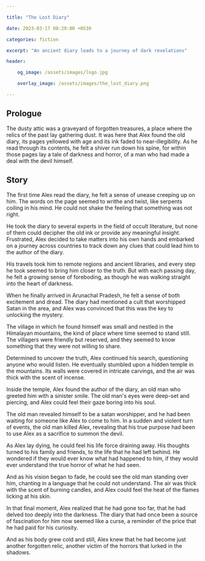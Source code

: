 ```yaml
---

title: "The Lost Diary"

date: 2023-03-17 00:29:00 +0530

categories: fiction

excerpt: "An ancient diary leads to a journey of dark revelations"

header:

    og_image: /assets/images/logo.jpg

    overlay_image: /assets/images/the_lost_diary.png

---
```


## Prologue

The dusty attic was a graveyard of forgotten treasures, a place where the relics of the past lay gathering dust. It was here that Alex found the old diary, its pages yellowed with age and its ink faded to near-illegibility. As he read through its contents, he felt a shiver run down his spine, for within those pages lay a tale of darkness and horror, of a man who had made a deal with the devil himself.

## Story

The first time Alex read the diary, he felt a sense of unease creeping up on him. The words on the page seemed to writhe and twist, like serpents coiling in his mind. He could not shake the feeling that something was not right.

He took the diary to several experts in the field of occult literature, but none of them could decipher the old ink or provide any meaningful insight. Frustrated, Alex decided to take matters into his own hands and embarked on a journey across countries to track down any clues that could lead him to the author of the diary.

His travels took him to remote regions and ancient libraries, and every step he took seemed to bring him closer to the truth. But with each passing day, he felt a growing sense of foreboding, as though he was walking straight into the heart of darkness.

When he finally arrived in Arunachal Pradesh, he felt a sense of both excitement and dread. The diary had mentioned a cult that worshipped Satan in the area, and Alex was convinced that this was the key to unlocking the mystery.

The village in which he found himself was small and nestled in the Himalayan mountains, the kind of place where time seemed to stand still. The villagers were friendly but reserved, and they seemed to know something that they were not willing to share.

Determined to uncover the truth, Alex continued his search, questioning anyone who would listen. He eventually stumbled upon a hidden temple in the mountains. Its walls were covered in intricate carvings, and the air was thick with the scent of incense.

Inside the temple, Alex found the author of the diary, an old man who greeted him with a sinister smile. The old man's eyes were deep-set and piercing, and Alex could feel their gaze boring into his soul.

The old man revealed himself to be a satan worshipper, and he had been waiting for someone like Alex to come to him. In a sudden and violent turn of events, the old man killed Alex, revealing that his true purpose had been to use Alex as a sacrifice to summon the devil.

As Alex lay dying, he could feel his life force draining away. His thoughts turned to his family and friends, to the life that he had left behind. He wondered if they would ever know what had happened to him, if they would ever understand the true horror of what he had seen.

And as his vision began to fade, he could see the old man standing over him, chanting in a language that he could not understand. The air was thick with the scent of burning candles, and Alex could feel the heat of the flames licking at his skin.

In that final moment, Alex realized that he had gone too far, that he had delved too deeply into the darkness. The diary that had once been a source of fascination for him now seemed like a curse, a reminder of the price that he had paid for his curiosity.

And as his body grew cold and still, Alex knew that he had become just another forgotten relic, another victim of the horrors that lurked in the shadows.
